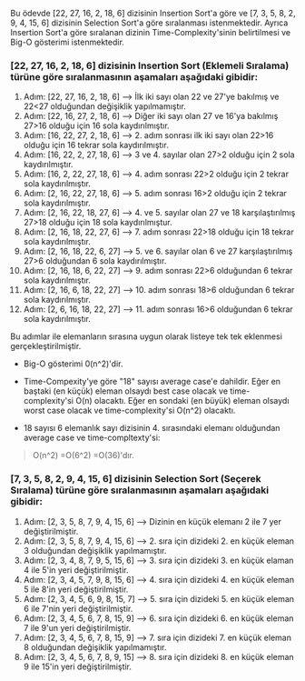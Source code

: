 Bu ödevde [22, 27, 16, 2, 18, 6] dizisinin Insertion Sort'a göre ve [7, 3, 5, 8, 2, 9, 4, 15, 6] dizisinin Selection Sort'a göre sıralanması istenmektedir. Ayrıca Insertion Sort'a göre sıralanan dizinin Time-Complexity'sinin belirtilmesi ve Big-O gösterimi istenmektedir.

### [22, 27, 16, 2, 18, 6] dizisinin **Insertion Sort (Eklemeli Sıralama)** türüne göre sıralanmasının aşamaları aşağıdaki gibidir:

1. Adım: [22, 27, 16, 2, 18, 6] --> İlk iki sayı olan 22 ve 27'ye bakılmış ve 22<27 olduğundan değişiklik yapılmamıştır.
2. Adım: [22, 16, 27, 2, 18, 6] --> Diğer iki sayı olan 27 ve 16'ya bakılmış 27>16 olduğu için 16 sola kaydırılmıştır.
3. Adım: [16, 22, 27, 2, 18, 6] --> 2. adım sonrası ilk iki sayı olan 22>16 olduğu için 16 tekrar sola kaydırılmıştır.
4. Adım: [16, 22, 2, 27, 18, 6] --> 3 ve 4. sayılar olan 27>2 olduğu için 2 sola kaydırılmıştır.
5. Adım: [16, 2, 22, 27, 18, 6] --> 4. adım sonrası 22>2 olduğu için 2 tekrar sola kaydırılmıştır.
6. Adım: [2, 16, 22, 27, 18, 6] --> 5. adım sonrası 16>2 olduğu için 2 tekrar sola kaydırılmıştır.
7. Adım: [2, 16, 22, 18, 27, 6] --> 4. ve 5. sayılar olan 27 ve 18 karşılaştırılmış 27>18 olduğu için 18 sola kaydırılmıştur.
8. Adım: [2, 16, 18, 22, 27, 6] --> 7. adım sonrası 22>18 olduğu için 18 tekrar sola kaydırılmıştır.
9. Adım: [2, 16, 18, 22, 6, 27] --> 5. ve 6. sayılar olan 6 ve 27 karşılaştırılmış 27>6 olduğundan 6 sola kaydırılmıştır.
10. Adım: [2, 16, 18, 6, 22, 27] --> 9. adım sonrası 22>6 olduğundan 6 tekrar sola kaydırılmıştır.
11. Adım: [2, 16, 6, 18, 22, 27] --> 10. adım sonrası 18>6 olduğundan 6 tekrar sola kaydırılmıştır.
12. Adım: [2, 6, 16, 18, 22, 27] --> 11. adım sonrası 16>6 olduğundan 6 tekrar sola kaydırılmıştır.

Bu adımlar ile elemanların sırasına uygun olarak listeye tek tek eklenmesi gerçekleştirilmiştir.

* Big-O gösterimi 0(n^2)'dir.

* Time-Compexity'ye göre "18" sayısı average case'e dahildir. Eğer en baştaki (en küçük) eleman olsaydı best case olacak ve time-complexity'si O(n) olacaktı. Eğer en sondaki (en büyük) eleman olsaydı worst case olacak ve time-complexity'si O(n^2) olacaktı. 

* 18 sayısı 6 elemanlık sayı dizisinin 4. sırasındaki elemanı olduğundan average case ve time-compltexty'si:

> O(n^2)
> =O(6^2)
> =O(36)'dır.

### [7, 3, 5, 8, 2, 9, 4, 15, 6] dizisinin **Selection Sort (Seçerek Sıralama)** türüne göre sıralanmasının aşamaları aşağıdaki gibidir:

1. Adım: [2, 3, 5, 8, 7, 9, 4, 15, 6] --> Dizinin en küçük elemanı 2 ile 7 yer değiştirilmiştir.
2. Adım: [2, 3, 5, 8, 7, 9, 4, 15, 6] --> 2. sıra için dizideki 2. en küçük eleman 3 olduğundan değişiklik yapılmamıştır.
3. Adım: [2, 3, 4, 8, 7, 9, 5, 15, 6] --> 3. sıra için dizideki 3. en küçük elaman 4 ile 5'in yeri değiştirilmiştir.
4. Adım: [2, 3, 4, 5, 7, 9, 8, 15, 6] --> 4. sıra için dizideki 4. en küçük eleman 5 ile 8'in yeri değiştirilmiştir.
5. Adım: [2, 3, 4, 5, 6, 9, 8, 15, 7] --> 5. sıra için dizideki 5. en küçük eleman 6 ile 7'nin yeri değiştirilmiştir.
6. Adım: [2, 3, 4, 5, 6, 7, 8, 15, 9] --> 6. sıra için dizideki 6. en küçük eleman 7 ile 9'un yeri değiştirilmiştir.
7. Adım: [2, 3, 4, 5, 6, 7, 8, 15, 9] --> 7. sıra için dizideki 7. en küçük eleman 8 olduğundan değişiklik yapılmamıştır.
8. Adım: [2, 3, 4, 5, 6, 7, 8, 9, 15] --> 8. sıra için dizideki 8. en küçük eleman 9 ile 15'in yeri değiştirilmiştir.

